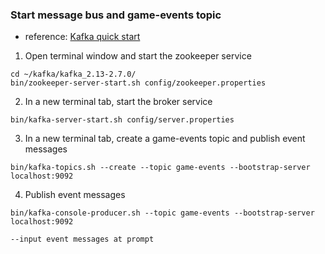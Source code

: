 ### Start message bus and game-events topic

* reference: [Kafka quick start](https://kafka.apache.org/quickstart)
1. Open terminal window and start the zookeeper service
  ```
  cd ~/kafka/kafka_2.13-2.7.0/
  bin/zookeeper-server-start.sh config/zookeeper.properties
  ```
2. In a new terminal tab, start the broker service
  ```
  bin/kafka-server-start.sh config/server.properties
  ```
3. In a new terminal tab, create a game-events topic and publish event messages
  ```    
  bin/kafka-topics.sh --create --topic game-events --bootstrap-server localhost:9092  
  ```
4. Publish event messages
  ```    
  bin/kafka-console-producer.sh --topic game-events --bootstrap-server localhost:9092
  
  --input event messages at prompt
  ```    



